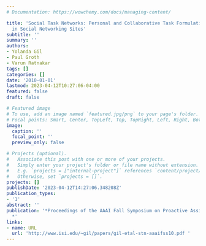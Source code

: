 ```yaml
---
# Documentation: https://wowchemy.com/docs/managing-content/

title: 'Social Task Networks: Personal and Collaborative Task Formulation and Management
  in Social Networking Sites'
subtitle: ''
summary: ''
authors:
- Yolanda Gil
- Paul Groth
- Varun Ratnakar
tags: []
categories: []
date: '2010-01-01'
lastmod: 2023-04-12T10:27:06-04:00
featured: false
draft: false

# Featured image
# To use, add an image named `featured.jpg/png` to your page's folder.
# Focal points: Smart, Center, TopLeft, Top, TopRight, Left, Right, BottomLeft, Bottom, BottomRight.
image:
  caption: ''
  focal_point: ''
  preview_only: false

# Projects (optional).
#   Associate this post with one or more of your projects.
#   Simply enter your project's folder or file name without extension.
#   E.g. `projects = ["internal-project"]` references `content/project/deep-learning/index.md`.
#   Otherwise, set `projects = []`.
projects: []
publishDate: '2023-04-12T14:27:06.348208Z'
publication_types:
- '1'
abstract: ''
publication: '*Proceedings of the AAAI Fall Symposium on Proactive Assistant Agents
  *'
links:
- name: URL
  url: 'http://www.isi.edu/~gil/papers/gil-etal-stn-aaaifss10.pdf '
---
```

